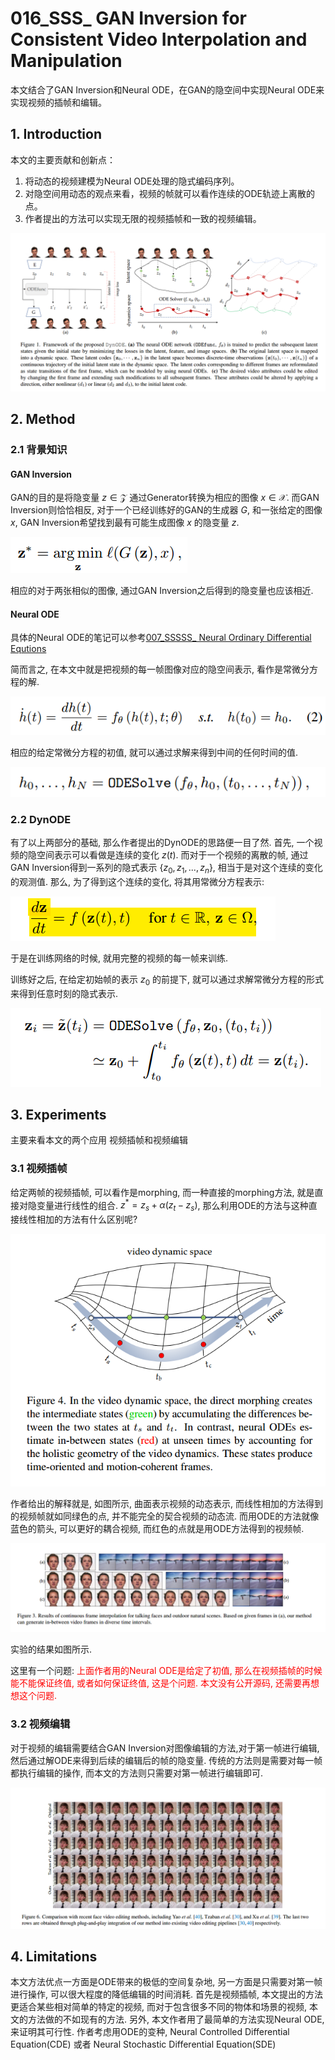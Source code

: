 # 016_SSS_ GAN Inversion for Consistent Video Interpolation and Manipulation

本文结合了GAN Inversion和Neural ODE，在GAN的隐空间中实现Neural ODE来实现视频的插帧和编辑。

## 1. Introduction
本文的主要贡献和创新点：

1. 将动态的视频建模为Neural ODE处理的隐式编码序列。
2. 对隐空间用动态的观点来看，视频的帧就可以看作连续的ODE轨迹上离散的点。
3. 作者提出的方法可以实现无限的视频插帧和一致的视频编辑。

![img](res/016/005.png)

## 2. Method
### 2.1 背景知识
#### GAN Inversion
GAN的目的是将隐变量 $z \in \mathcal{Z}$ 通过Generator转换为相应的图像 $x \in \mathcal{X}$. 而GAN Inversion则恰恰相反, 对于一个已经训练好的GAN的生成器 $G$, 和一张给定的图像 $x$, GAN Inversion希望找到最有可能生成图像 $x$ 的隐变量 $z$.

![img](res/016/001.png)

相应的对于两张相似的图像, 通过GAN Inversion之后得到的隐变量也应该相近.

#### Neural ODE
具体的Neural ODE的笔记可以参考[007_SSSSS_ Neural Ordinary Differential Equtions](https://blog.csdn.net/D_Trump/article/details/125857425)

简而言之, 在本文中就是把视频的每一帧图像对应的隐空间表示, 看作是常微分方程的解.

![img](res/016/002.png)

相应的给定常微分方程的初值, 就可以通过求解来得到中间的任何时间的值.

![img](res/016/003.png)

### 2.2 DynODE
有了以上两部分的基础, 那么作者提出的DynODE的思路便一目了然. 首先, 一个视频的隐空间表示可以看做是连续的变化 $z(t)$. 而对于一个视频的离散的帧, 通过GAN Inversion得到一系列的隐式表示 $\lbrace z_0, z_1, ..., z_n \rbrace$, 相当于是对这个连续的变化的观测值. 那么, 为了得到这个连续的变化, 将其用常微分方程表示:

![img](res/016/004.png)

于是在训练网络的时候, 就用完整的视频的每一帧来训练.

训练好之后, 在给定初始帧的表示 $z_0$ 的前提下, 就可以通过求解常微分方程的形式来得到任意时刻的隐式表示.

![img](res/016/006.png)

## 3. Experiments
主要来看本文的两个应用 视频插帧和视频编辑
### 3.1 视频插帧
给定两帧的视频插帧, 可以看作是morphing, 而一种直接的morphing方法, 就是直接对隐变量进行线性的组合. $z^* = z_s + \alpha (z_t - z_s)$, 那么利用ODE的方法与这种直接线性相加的方法有什么区别呢?

![img](res/016/007.png)

作者给出的解释就是, 如图所示, 曲面表示视频的动态表示, 而线性相加的方法得到的视频帧就如同绿色的点, 并不能完全的契合视频的动态流. 而用ODE的方法就像蓝色的箭头, 可以更好的耦合视频, 而红色的点就是用ODE方法得到的视频帧.

![img](res/016/008.png)

实验的结果如图所示.

这里有一个问题: <font color=red>上面作者用的Neural ODE是给定了初值, 那么在视频插帧的时候能不能保证终值, 或者如何保证终值, 这是个问题. 本文没有公开源码, 还需要再想想这个问题.</font>

### 3.2 视频编辑
对于视频的编辑需要结合GAN Inversion对图像编辑的方法,对于第一帧进行编辑, 然后通过解ODE来得到后续的编辑后的帧的隐变量. 传统的方法则是需要对每一帧都执行编辑的操作, 而本文的方法则只需要对第一帧进行编辑即可.  

![img](res/016/009.png)

## 4. Limitations
本文方法优点一方面是ODE带来的极低的空间复杂地, 另一方面是只需要对第一帧进行操作, 可以很大程度的降低编辑的时间消耗.
首先是视频插帧, 本文提出的方法更适合某些相对简单的特定的视频, 而对于包含很多不同的物体和场景的视频, 本文的方法做的不如现有的方法.
另外, 本文作者用了最简单的方法实现Neural ODE, 来证明其可行性. 作者考虑用ODE的变种, Neural Controlled Differential Equation(CDE) 或者 Neural Stochastic Differential Equation(SDE)
